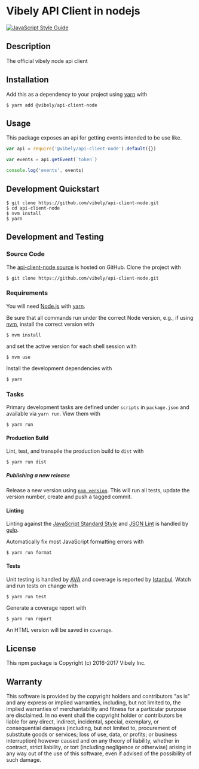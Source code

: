 # Vibely API Client in nodejs
[![JavaScript Style Guide](https://cdn.rawgit.com/standard/standard/master/badge.svg)](https://github.com/standard/standard)

## Description
[xlsx]: https://github.com/SheetJS/js-xlsx
The official vibely node api client

## Installation

Add this as a dependency to your project using [yarn] with

```
$ yarn add @vibely/api-client-node
```

[yarn]: https://yarnpkg.com/

## Usage

This package exposes an api for getting events intended to be use like.

```js
var api = require('@vibely/api-client-node').default({})

var events = api.getEvent(`token`)

console.log('events', events)

```

## Development Quickstart

```
$ git clone https://github.com/vibely/api-client-node.git
$ cd api-client-node
$ nvm install
$ yarn
```

## Development and Testing

### Source Code

The [api-client-node source] is hosted on GitHub.
Clone the project with

```
$ git clone https://github.com/vibely/api-client-node.git
```

[api-client-node source]:https://github.com/vibely/api-client-node

### Requirements

You will need [Node.js] with [yarn].


Be sure that all commands run under the correct Node version, e.g.,
if using [nvm], install the correct version with

```
$ nvm install
```

and set the active version for each shell session with

```
$ nvm use
```

Install the development dependencies with

```
$ yarn
```

[Node.js]: https://nodejs.org/
[nvm]: https://github.com/creationix/nvm

### Tasks

Primary development tasks are defined under `scripts` in `package.json`
and available via `yarn run`.
View them with

```
$ yarn run
```

#### Production Build

Lint, test, and transpile the production build to `dist` with

```
$ yarn run dist
```

##### Publishing a new release

Release a new version using [`npm version`][npm version].
This will run all tests, update the version number,
create and push a tagged commit.

[npm version]: https://docs.npmjs.com/cli/version

#### Linting

Linting against the [JavaScript Standard Style] and [JSON Lint]
is handled by [gulp].


Automatically fix most JavaScript formatting errors with

```
$ yarn run format
```

[gulp]: http://gulpjs.com/
[JavaScript Standard Style]: http://standardjs.com/
[JSON Lint]: https://github.com/zaach/jsonlint

#### Tests

Unit testing is handled by [AVA] and coverage is reported by [Istanbul].
Watch and run tests on change with

```
$ yarn run test
```

Generate a coverage report with

```
$ yarn run report
```

An HTML version will be saved in `coverage`.

[AVA]: https://github.com/avajs/ava
[Istanbul]: https://istanbul.js.org/

## License

This npm package is Copyright (c) 2016-2017 Vibely Inc.

## Warranty

This software is provided by the copyright holders and contributors "as is" and
any express or implied warranties, including, but not limited to, the implied
warranties of merchantability and fitness for a particular purpose are
disclaimed. In no event shall the copyright holder or contributors be liable for
any direct, indirect, incidental, special, exemplary, or consequential damages
(including, but not limited to, procurement of substitute goods or services;
loss of use, data, or profits; or business interruption) however caused and on
any theory of liability, whether in contract, strict liability, or tort
(including negligence or otherwise) arising in any way out of the use of this
software, even if advised of the possibility of such damage.
